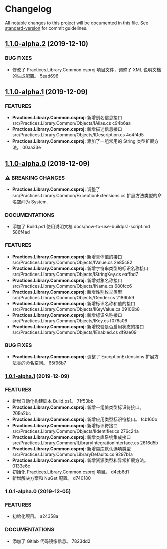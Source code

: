 # Changelog

All notable changes to this project will be documented in this file. See [standard-version](https://github.com/conventional-changelog/standard-version) for commit guidelines.

## [1.1.0-alpha.2](///compare/v1.1.0-alpha.1...v1.1.0-alpha.2) (2019-12-10)


### BUG FIXES

* 修改了 Practices.Library.Common.csproj 项目文件，调整了 XML 说明文档的生成配置。 5ead696

## [1.1.0-alpha.1](///compare/v1.1.0-alpha.0...v1.1.0-alpha.1) (2019-12-09)


### FEATURES

* **Practices.Library.Common.csproj:** 新增别名信息接口 src/Practices.Library.Common/Objects/IAlias.cs c94b6aa
* **Practices.Library.Common.csproj:** 新增描述信息接口 src/Practices.Library.Common/Objects/IDescription.cs 4e4f4d5
* **Practices.Library.Common.csproj:** 添加了一组常用的 String 类型扩展方法。 00aa33e

## [1.1.0-alpha.0](///compare/v1.0.1-alpha.1...v1.1.0-alpha.0) (2019-12-09)


### ⚠ BREAKING CHANGES

* **Practices.Library.Common.csproj:** 调整了 src/Practices.Library.Common/ExceptionExtensions.cs 扩展方法类型的命名空间为 System.

### DOCUMENTATIONS

* 添加了 Build.ps1 使用说明文档 docs/how-to-use-buildps1-script.md 586f4ad


### FEATURES

* **Practices.Library.Common.csproj:** 新增具体值的接口 src/Practices.Library.Common/Objects/IValue.cs 2e85c82
* **Practices.Library.Common.csproj:** 新增字符串类型的标识名称接口 src/Practices.Library.Common/Objects/IStringKey.cs eaffbd7
* **Practices.Library.Common.csproj:** 新增对象名称接口 src/Practices.Library.Common/Objects/IName.cs 680fcc6
* **Practices.Library.Common.csproj:** 新增性别枚举类型 src/Practices.Library.Common/Objects/Gender.cs 2186b59
* **Practices.Library.Common.csproj:** 新增标识名称和值的接口 src/Practices.Library.Common/Objects/IKeyValue.cs 09106b8
* **Practices.Library.Common.csproj:** 新增标识名称接口 src/Practices.Library.Common/Objects/IKey.cs f078a06
* **Practices.Library.Common.csproj:** 新增校验是否启用状态的接口 src/Practices.Library.Common/Objects/IEnabled.cs df9ae09


### BUG FIXES

* **Practices.Library.Common.csproj:** 调整了 ExceptionExtensions 扩展方法类的命名空间。 65f96b7

### [1.0.1-alpha.1](///compare/v1.0.1-alpha.0...v1.0.1-alpha.1) (2019-12-09)


### FEATURES

* 新增自动化构建脚本 Build.ps1。 71f53bb
* **Practices.Library.Common.csproj:** 新增一组值类型标识符接口。 209a2bc
* **Practices.Library.Common.csproj:** 新增应用类型标识符接口。 fcb160b
* **Practices.Library.Common.csproj:** 新增标识符接口 src/Practices.Library.Common/Objects/IIdentifier.cs 276c24a
* **Practices.Library.Common.csproj:** 新增类库系统集成接口 src/Practices.Library.Common/ILibraryIntegrationInterface.cs 2616d5b
* **Practices.Library.Common.csproj:** 新增类库默认选项类型 src/Practices.Library.Common/LibraryDefaults.cs 9297b1a
* **Practices.Library.Common.csproj:** 新增资源类型和异常扩展方法。 0133e6c
* 初始化 Practices.Library.Common.csproj 项目。 d4eb6d1
* 新增解决方案和 NuGet 配置。 d740180

### 1.0.1-alpha.0 (2019-12-05)


### FEATURES

* 初始化项目。 a24358a


### DOCUMENTATIONS

* 添加了 Gitlab 代码镜像信息。 7823dd2

